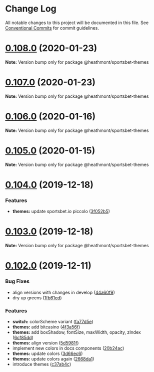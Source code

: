 # Change Log

All notable changes to this project will be documented in this file.
See [Conventional Commits](https://conventionalcommits.org) for commit guidelines.

# [0.108.0](https://github.com/coingaming/sportsbet-design/compare/v0.107.1...v0.108.0) (2020-01-23)

**Note:** Version bump only for package @heathmont/sportsbet-themes





# [0.107.0](https://github.com/coingaming/sportsbet-design/compare/v0.106.0...v0.107.0) (2020-01-23)

**Note:** Version bump only for package @heathmont/sportsbet-themes





# [0.106.0](https://github.com/coingaming/sportsbet-design/compare/v0.105.1...v0.106.0) (2020-01-16)

**Note:** Version bump only for package @heathmont/sportsbet-themes





# [0.105.0](https://github.com/coingaming/sportsbet-design/compare/v0.104.3...v0.105.0) (2020-01-15)

**Note:** Version bump only for package @heathmont/sportsbet-themes





# [0.104.0](https://github.com/coingaming/sportsbet-design/compare/v0.103.0...v0.104.0) (2019-12-18)


### Features

* **themes:** update sportsbet.io piccolo ([3f052b5](https://github.com/coingaming/sportsbet-design/commit/3f052b5))





# [0.103.0](https://github.com/coingaming/sportsbet-design/compare/v0.102.0...v0.103.0) (2019-12-18)

**Note:** Version bump only for package @heathmont/sportsbet-themes





# [0.102.0](https://github.com/coingaming/sportsbet-design/compare/v0.101.0...v0.102.0) (2019-12-11)


### Bug Fixes

* align versions with changes in develop ([44a60f9](https://github.com/coingaming/sportsbet-design/commit/44a60f9))
* dry up greens ([1fb61ed](https://github.com/coingaming/sportsbet-design/commit/1fb61ed))


### Features

* **switch:** colorScheme variant ([fa77d5e](https://github.com/coingaming/sportsbet-design/commit/fa77d5e))
* **themes:** add bitcasino ([4f3a56f](https://github.com/coingaming/sportsbet-design/commit/4f3a56f))
* **themes:** add boxShadow, fontSize, maxWidth, opacity, zIndex ([6cf85dd](https://github.com/coingaming/sportsbet-design/commit/6cf85dd))
* **themes:** align version ([5d5981f](https://github.com/coingaming/sportsbet-design/commit/5d5981f))
* implement new colors in docs components ([20b24ac](https://github.com/coingaming/sportsbet-design/commit/20b24ac))
* **themes:** update colors ([3d66ec6](https://github.com/coingaming/sportsbet-design/commit/3d66ec6))
* **themes:** update colors again ([2668da1](https://github.com/coingaming/sportsbet-design/commit/2668da1))
* introduce themes ([c37ab4c](https://github.com/coingaming/sportsbet-design/commit/c37ab4c))
